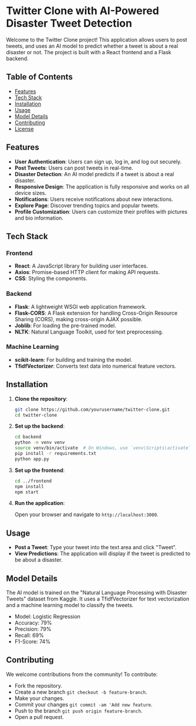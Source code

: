 # Twitter Clone with AI-Powered Disaster Tweet Detection

Welcome to the Twitter Clone project! This application allows users to post tweets, and uses an AI model to predict whether a tweet is about a real disaster or not. The project is built with a React frontend and a Flask backend.


## Table of Contents

- [Features](#features)
- [Tech Stack](#tech-stack)
- [Installation](#installation)
- [Usage](#usage)
- [Model Details](#model-details)
- [Contributing](#contributing)
- [License](#license)

## Features

- **User Authentication**: Users can sign up, log in, and log out securely.
- **Post Tweets**: Users can post tweets in real-time.
- **Disaster Detection**: An AI model predicts if a tweet is about a real disaster.
- **Responsive Design**: The application is fully responsive and works on all device sizes.
- **Notifications**: Users receive notifications about new interactions.
- **Explore Page**: Discover trending topics and popular tweets.
- **Profile Customization**: Users can customize their profiles with pictures and bio information.

## Tech Stack

### Frontend

- **React**: A JavaScript library for building user interfaces.
- **Axios**: Promise-based HTTP client for making API requests.
- **CSS**: Styling the components.

### Backend

- **Flask**: A lightweight WSGI web application framework.
- **Flask-CORS**: A Flask extension for handling Cross-Origin Resource Sharing (CORS), making cross-origin AJAX possible.
- **Joblib**: For loading the pre-trained model.
- **NLTK**: Natural Language Toolkit, used for text preprocessing.

### Machine Learning

- **scikit-learn**: For building and training the model.
- **TfidfVectorizer**: Converts text data into numerical feature vectors.

## Installation

1. **Clone the repository**:
   ```bash
   git clone https://github.com/yourusername/twitter-clone.git
   cd twitter-clone

2. **Set up the backend**:
   ```bash
   cd backend
   python -m venv venv
   source venv/bin/activate  # On Windows, use `venv\Scripts\activate`
   pip install -r requirements.txt
   python app.py

3. **Set up the frontend**:
   ```bash
   cd ../frontend
   npm install
   npm start

4. **Run the application**:
   
   Open your browser and navigate to `http://localhost:3000`.

## Usage

- **Post a Tweet**: Type your tweet into the text area and click "Tweet".
- **View Predictions**: The application will display if the tweet is predicted to be about a disaster.

## Model Details

The AI model is trained on the "Natural Language Processing with Disaster Tweets" dataset from Kaggle. It uses a TfidfVectorizer for text vectorization and a machine learning model to classify the tweets.
- Model: Logistic Regression
- Accuracy: 79%
- Precision: 79%
- Recall: 69%
- F1-Score: 74%

## Contributing

We welcome contributions from the community! To contribute:

- Fork the repository.
- Create a new branch `git checkout -b feature-branch`.
- Make your changes.
- Commit your changes `git commit -am 'Add new feature`.
- Push to the branch `git push origin feature-branch`.
- Open a pull request.
